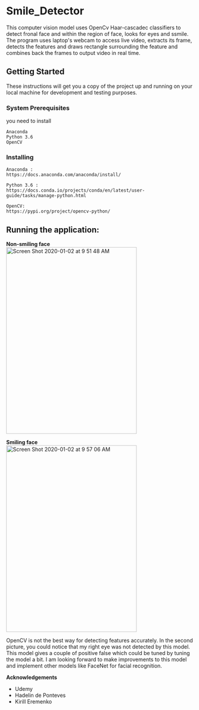 # Smile_Detector
 This computer vision model uses OpenCv Haar-cascadec classifiers to detect fronal face and within the region of face, looks for eyes and ssmile. The program uses laptop's webcam to access live video, extracts its frame, detects the features and draws rectangle surrounding the feature and combines back the frames to output video in real time.
 
 ## Getting Started

These instructions will get you a copy of the project up and running on your local machine for development and testing purposes.

### System Prerequisites

you need to install

```
Anaconda
Python 3.6
OpenCV
```

### Installing

```
Anaconda :
https://docs.anaconda.com/anaconda/install/

Python 3.6 :
https://docs.conda.io/projects/conda/en/latest/user-guide/tasks/manage-python.html

OpenCV:
https://pypi.org/project/opencv-python/
```
 
 ## Running the application:
 
 
 **Non-smiling face** <br />
 <img width="350" height="500" alt="Screen Shot 2020-01-02 at 9 51 48 AM" src="https://user-images.githubusercontent.com/41305591/71673021-95f3d600-2d45-11ea-8ed7-770b606c043d.png"> <br />
 
 **Smiling face** <br />
 <img width="350" height="500 " alt="Screen Shot 2020-01-02 at 9 57 06 AM" src="https://user-images.githubusercontent.com/41305591/71673262-57125000-2d46-11ea-9fde-6f3c6b275429.png"> <br />
 
 OpenCV is not the best way for detecting features accurately. In the second picture, you could notice that my right eye was not detected by this model. This model gives a couple of positive false which could be tuned by tuning the model a bit. I am looking forward to make improvements to this model and implement other models like FaceNet for facial recognition.
 
 **Acknowledgements** <br />
 * Udemy
 * Hadelin de Ponteves
 * Kirill Eremenko
 
 
 
